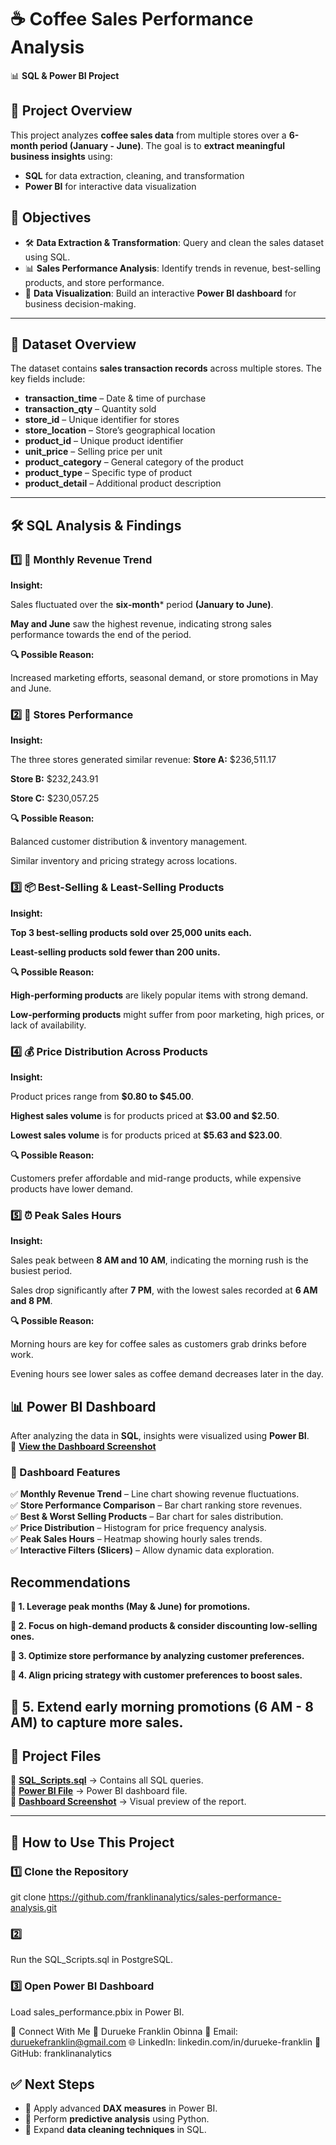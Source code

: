 # ☕ Coffee Sales Performance Analysis  
📊 **SQL & Power BI Project**  

## 📌 Project Overview  
This project analyzes **coffee sales data** from multiple stores over a **6-month period (January - June)**. The goal is to **extract meaningful business insights** using:  
- **SQL** for data extraction, cleaning, and transformation  
- **Power BI** for interactive data visualization  

## 🎯 Objectives  
- 🛠 **Data Extraction & Transformation**: Query and clean the sales dataset using SQL.  
- 📊 **Sales Performance Analysis**: Identify trends in revenue, best-selling products, and store performance.  
- 🔎 **Data Visualization**: Build an interactive **Power BI dashboard** for business decision-making.  

---

## 📂 Dataset Overview  
The dataset contains **sales transaction records** across multiple stores. The key fields include:  
- **transaction_time** – Date & time of purchase  
- **transaction_qty** – Quantity sold  
- **store_id** – Unique identifier for stores  
- **store_location** – Store’s geographical location  
- **product_id** – Unique product identifier  
- **unit_price** – Selling price per unit  
- **product_category** – General category of the product  
- **product_type** – Specific type of product  
- **product_detail** – Additional product description  

---

## 🛠 SQL Analysis & Findings  

### 1️⃣ 📅 Monthly Revenue Trend
**Insight:**

Sales fluctuated over the **six-month*** period **(January to June)**.

**May and June** saw the highest revenue, indicating strong sales performance towards the end of the period.

**🔍 Possible Reason:**

Increased marketing efforts, seasonal demand, or store promotions in May and June.
### 2️⃣ 🏪 Stores Performance
**Insight:**

The three stores generated similar revenue:
**Store A:** $236,511.17

**Store B:** $232,243.91

**Store C:** $230,057.25

**🔍 Possible Reason:**

Balanced customer distribution & inventory management.

Similar inventory and pricing strategy across locations.

### 3️⃣ 📦 Best-Selling & Least-Selling Products
**Insight:**

**Top 3 best-selling products sold over 25,000 units each.**  

**Least-selling products sold fewer than 200 units.**   

**🔍 Possible Reason:**

**High-performing products** are likely popular items with strong demand.

**Low-performing products** might suffer from poor marketing, high prices, or lack of availability.

### 4️⃣ 💰 Price Distribution Across Products
**Insight:**

Product prices range from **$0.80 to $45.00**.

**Highest sales volume** is for products priced at **$3.00 and $2.50**.

**Lowest sales volume** is for products priced at **$5.63 and $23.00**.

**🔍 Possible Reason:**

Customers prefer affordable and mid-range products, while expensive products have lower demand.

### 5️⃣ ⏰ Peak Sales Hours
**Insight:**

Sales peak between **8 AM and 10 AM**, indicating the morning rush is the busiest period.

Sales drop significantly after **7 PM**, with the lowest sales recorded at **6 AM and 8 PM**.

**🔍 Possible Reason:**

Morning hours are key for coffee sales as customers grab drinks before work.

Evening hours see lower sales as coffee demand decreases later in the day.

## 📊 Power BI Dashboard  
After analyzing the data in **SQL**, insights were visualized using **Power BI**.  
📸 **[View the Dashboard Screenshot](dashboard_screenshot.png)**  

### 🔹 Dashboard Features  
✅ **Monthly Revenue Trend** – Line chart showing revenue fluctuations.  
✅ **Store Performance Comparison** – Bar chart ranking store revenues.  
✅ **Best & Worst Selling Products** – Bar chart for sales distribution.  
✅ **Price Distribution** – Histogram for price frequency analysis.  
✅ **Peak Sales Hours** – Heatmap showing hourly sales trends.  
✅ **Interactive Filters (Slicers)** – Allow dynamic data exploration.  


## Recommendations
**📌 1. Leverage peak months (May & June) for promotions.**

**📌 2. Focus on high-demand products & consider discounting low-selling ones.**

**📌 3. Optimize store performance by analyzing customer preferences.**

**📌 4. Align pricing strategy with customer preferences to boost sales.**

**📌 5. Extend early morning promotions (6 AM - 8 AM) to capture more sales.**
---

## 📂 Project Files  
📁 **[SQL_Scripts.sql](SQL_Scripts.sql)** → Contains all SQL queries.  
📁 **[Power BI File](sales_performance.pbix)** → Power BI dashboard file.  
📁 **[Dashboard Screenshot](dashboard_screenshot.png)** → Visual preview of the report.  

---

## 🚀 How to Use This Project  

### 1️⃣ Clone the Repository  

git clone https://github.com/franklinanalytics/sales-performance-analysis.git

### 2️⃣
Run the SQL_Scripts.sql in PostgreSQL.

### 3️⃣ Open Power BI Dashboard
Load sales_performance.pbix in Power BI.


🔗 Connect With Me
👤 Durueke Franklin Obinna
📩 Email: duruekefranklin@gmail.com
🌐 LinkedIn: linkedin.com/in/durueke-franklin
📂 GitHub: franklinanalytics

## ✅ Next Steps  
- 🔹 Apply advanced **DAX measures** in Power BI.  
- 🔹 Perform **predictive analysis** using Python.  
- 🔹 Expand **data cleaning techniques** in SQL.  
